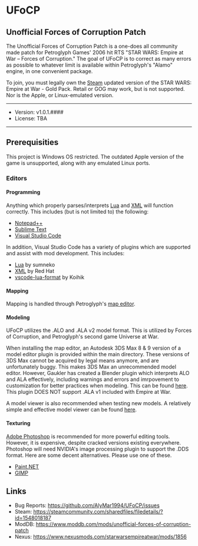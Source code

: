# UFoCP
## Unofficial Forces of Corruption Patch
The Unofficial Forces of Corruption Patch is a one-does all community made patch for Petroglyph Games' 2006 hit RTS "STAR WARS: Empire at War – Forces of Corruption."  The goal of UFoCP is to correct as many errors as possible to whatever limit is available within Petroglyph's "Alamo" engine, in one convenient package.

To join, you must legally own the [Steam](https://store.steampowered.com/app/32470/STAR_WARS_Empire_at_War__Gold_Pack/) updated version of the STAR WARS: Empire at War - Gold Pack.  Retail or GOG may work, but is not supported.  Nor is the Apple, or Linux-emulated version.

---

- Version: v1.0.1.####
- License: TBA

---

## Prerequisities
This project is Windows OS restricted.  The outdated Apple version of the game is unsupported, along with any emulated Linux ports.

### Editors
#### Programming
Anything which properly parses/interprets [Lua](https://www.lua.org/) and [XML](https://www.w3.org/xml) will function correctly.  This includes (but is not limited to) the following:
- [Notepad++](https://notepad-plus-plus.org/)
- [Sublime Text](https://www.sublimetext.com/)
- [Visual Studio Code](https://code.visualstudio.com/)

In addition, Visual Studio Code has a variety of plugins which are supported and assist with mod development.  This includes:
- [Lua](https://marketplace.visualstudio.com/items?itemName=sumneko.lua) by sumneko
- [XML](https://marketplace.visualstudio.com/items?itemName=redhat.vscode-xml) by Red Hat
- [vscode-lua-format](https://marketplace.visualstudio.com/items?itemName=Koihik.vscode-lua-format) by Koihik

#### Mapping
Mapping is handled through Petroglyph's [map editor](https://modtools.petrolution.net/tools/MapEditor).

#### Modeling
UFoCP utilizes the .ALO and .ALA v2 model format.  This is utilized by Forces of Corruption, and Petroglyph's second game Universe at War.

When installing the map editor, an Autodesk 3DS Max 8 & 9 version of a model editor plugin is provided within the main directory.  These versions of 3DS Max cannot be acquired by legal means anymore, and are unfortunately buggy.  This makes 3DS Max an unrecommended model editor.  However, Gaukler has created a Blender plugin which interprets ALO and ALA effectively, including warnings and errors and imrpovement to customization for better practices when modeling.  This can be found [here](https://github.com/Gaukler/Blender-ALAMO-Plugin).  This plugin DOES NOT support .ALA v1 included with Empire at War.

A model viewer is also recommended when testing new models.  A relatively simple and effective model viewer can be found [here](http://modtools.petrolution.net/tools/AloViewer).

#### Texturing
[Adobe Photoshop](https://www.adobe.com/products/photoshop.html) is recommended for more powerful editing tools.  However, it is expensive, despite cracked versions existing everywhere.  Photoshop will need NVIDIA's image processing plugin to support the .DDS format.  Here are some decent alternatives.  Please use one of these.
- [Paint.NET](https://www.getpaint.net/)
- [GIMP](https://www.gimp.org/)

## Links
- Bug Reports: https://github.com/AlyMar1994/UFoCP/issues
- Steam: https://steamcommunity.com/sharedfiles/filedetails/?id=1548018187
- ModDB: https://www.moddb.com/mods/unofficial-forces-of-corruption-patch
- Nexus: https://www.nexusmods.com/starwarsempireatwar/mods/1856